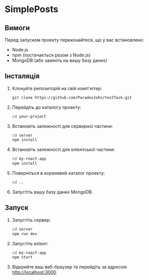 # SimplePosts

## Вимоги

Перед запуском проекту переконайтеся, що у вас встановлено:

- Node.js
- npm (постачається разом з Node.js)
- MongoDB (або замініть на вашу базу даних)

## Інсталяція

1. Клонуйте репозиторій на свій комп'ютер:

    ```bash
    git clone https://github.com/ParadoxJohn/testTask.git
    ```

2. Перейдіть до каталогу проекту:

    ```bash
    cd your-project
    ```

3. Встановіть залежності для серверної частини:

    ```bash
    cd server
    npm install
    ```

4. Встановіть залежності для клієнтської частини:

    ```bash
    cd my-react-app
    npm install
    ```

5. Поверніться в кореневий каталог проекту:

    ```bash
    cd ..
    ```

6. Запустіть вашу базу даних MongoDB.

## Запуск

1. Запустіть сервер:

    ```bash
    cd server
    npm run dev
    ```

2. Запустіть клієнт:

    ```bash
    cd my-react-app
    npm start
    ```

3. Відкрийте ваш веб-браузер та перейдіть за адресою [http://localhost:3000](http://localhost:3000).